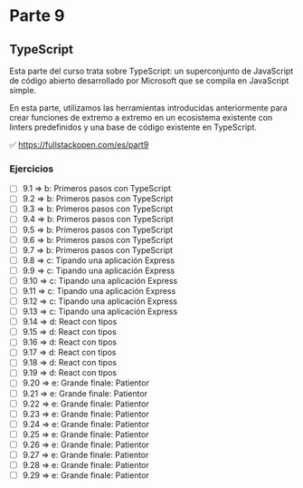 # Parte 9

## TypeScript

Esta parte del curso trata sobre TypeScript: un superconjunto de JavaScript de código abierto desarrollado por Microsoft que se compila en JavaScript simple.

En esta parte, utilizamos las herramientas introducidas anteriormente para crear funciones de extremo a extremo en un ecosistema existente con linters predefinidos y una base de código existente en TypeScript.

✅ https://fullstackopen.com/es/part9

### Ejercicios

- [ ] 9.1 => b: Primeros pasos con TypeScript
- [ ] 9.2 => b: Primeros pasos con TypeScript
- [ ] 9.3 => b: Primeros pasos con TypeScript
- [ ] 9.4 => b: Primeros pasos con TypeScript
- [ ] 9.5 => b: Primeros pasos con TypeScript
- [ ] 9.6 => b: Primeros pasos con TypeScript
- [ ] 9.7 => b: Primeros pasos con TypeScript
- [ ] 9.8 => c: Tipando una aplicación Express
- [ ] 9.9 => c: Tipando una aplicación Express
- [ ] 9.10 => c: Tipando una aplicación Express
- [ ] 9.11 => c: Tipando una aplicación Express
- [ ] 9.12 => c: Tipando una aplicación Express
- [ ] 9.13 => c: Tipando una aplicación Express
- [ ] 9.14 => d: React con tipos
- [ ] 9.15 => d: React con tipos
- [ ] 9.16 => d: React con tipos
- [ ] 9.17 => d: React con tipos
- [ ] 9.18 => d: React con tipos
- [ ] 9.19 => d: React con tipos
- [ ] 9.20 => e: Grande finale: Patientor
- [ ] 9.21 => e: Grande finale: Patientor
- [ ] 9.22 => e: Grande finale: Patientor
- [ ] 9.23 => e: Grande finale: Patientor
- [ ] 9.24 => e: Grande finale: Patientor
- [ ] 9.25 => e: Grande finale: Patientor
- [ ] 9.26 => e: Grande finale: Patientor
- [ ] 9.27 => e: Grande finale: Patientor
- [ ] 9.28 => e: Grande finale: Patientor
- [ ] 9.29 => e: Grande finale: Patientor
